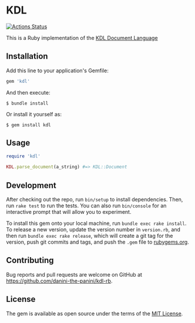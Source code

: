 # KDL

[![Actions Status](https://github.com/danini-the-panini/kdl-rb/workflows/Ruby/badge.svg)](https://github.com/danini-the-panini/kdl-rb/actions)

This is a Ruby implementation of the [KDL Document Language](https://kdl.dev)

## Installation

Add this line to your application's Gemfile:

```ruby
gem 'kdl'
```

And then execute:

    $ bundle install

Or install it yourself as:

    $ gem install kdl

## Usage

```ruby
require 'kdl'

KDL.parse_document(a_string) #=> KDL::Document
```

## Development

After checking out the repo, run `bin/setup` to install dependencies. Then, run `rake test` to run the tests. You can also run `bin/console` for an interactive prompt that will allow you to experiment.

To install this gem onto your local machine, run `bundle exec rake install`. To release a new version, update the version number in `version.rb`, and then run `bundle exec rake release`, which will create a git tag for the version, push git commits and tags, and push the `.gem` file to [rubygems.org](https://rubygems.org).

## Contributing

Bug reports and pull requests are welcome on GitHub at https://github.com/danini-the-panini/kdl-rb.


## License

The gem is available as open source under the terms of the [MIT License](https://opensource.org/licenses/MIT).
